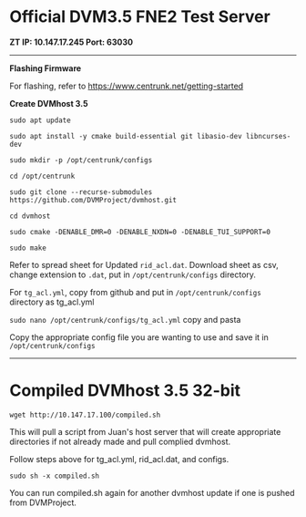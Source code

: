 # Official DVM3.5 FNE2 Test Server
**ZT IP: 10.147.17.245 Port: 63030**

---

**Flashing Firmware**

For flashing, refer to https://www.centrunk.net/getting-started

**Create DVMhost 3.5**

`sudo apt update`

`sudo apt install -y cmake build-essential git libasio-dev libncurses-dev`

`sudo mkdir -p /opt/centrunk/configs`

`cd /opt/centrunk`

`sudo git clone --recurse-submodules https://github.com/DVMProject/dvmhost.git`

`cd dvmhost`

`sudo cmake -DENABLE_DMR=0 -DENABLE_NXDN=0 -DENABLE_TUI_SUPPORT=0`

`sudo make`

Refer to spread sheet for Updated `rid_acl.dat`. Download sheet as csv, change extension to `.dat`, put in `/opt/centrunk/configs` directory.

For `tg_acl.yml`, copy from github and put in `/opt/centrunk/configs` directory as tg_acl.yml

`sudo nano /opt/centrunk/configs/tg_acl.yml` copy and pasta

Copy the appropriate config file you are wanting to use and save it in `/opt/centrunk/configs`

---

# Compiled DVMhost 3.5 32-bit

`wget http://10.147.17.100/compiled.sh`

This will pull a script from Juan's host server that will create appropriate directories if not already made and pull complied dvmhost.

Follow steps above for tg_acl.yml, rid_acl.dat, and configs.

`sudo sh -x compiled.sh`

You can run compiled.sh again for another dvmhost update if one is pushed from DVMProject.

